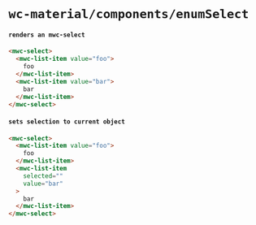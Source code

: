 # `wc-material/components/enumSelect`

#### `renders an mwc-select`

```html
<mwc-select>
  <mwc-list-item value="foo">
    foo
  </mwc-list-item>
  <mwc-list-item value="bar">
    bar
  </mwc-list-item>
</mwc-select>
```

#### `sets selection to current object`

```html
<mwc-select>
  <mwc-list-item value="foo">
    foo
  </mwc-list-item>
  <mwc-list-item
    selected=""
    value="bar"
  >
    bar
  </mwc-list-item>
</mwc-select>

```

